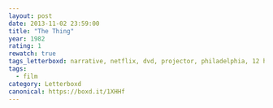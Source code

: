 ```yaml
---
layout: post 
date: 2013-11-02 23:59:00
title: "The Thing"
year: 1982
rating: 1
rewatch: true
tags_letterboxd: narrative, netflix, dvd, projector, philadelphia, 12 hours of horror, Leah
tags:
  - film
category: Letterboxd
canonical: https://boxd.it/1XHHf
---
```

